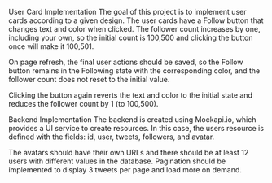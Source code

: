 User Card Implementation
The goal of this project is to implement user cards according to a given design. The user cards have a Follow button that changes text and color when clicked. The follower count increases by one, including your own, so the initial count is 100,500 and clicking the button once will make it 100,501.

On page refresh, the final user actions should be saved, so the Follow button remains in the Following state with the corresponding color, and the follower count does not reset to the initial value.

Clicking the button again reverts the text and color to the initial state and reduces the follower count by 1 (to 100,500).

Backend Implementation
The backend is created using Mockapi.io, which provides a UI service to create resources. In this case, the users resource is defined with the fields: id, user, tweets, followers, and avatar.

The avatars should have their own URLs and there should be at least 12 users with different values in the database. Pagination should be implemented to display 3 tweets per page and load more on demand.

